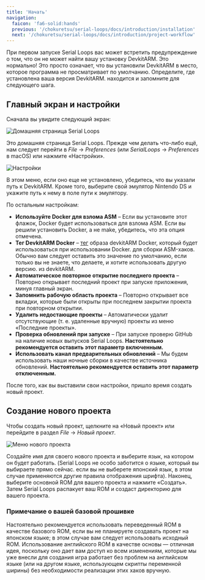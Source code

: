 ```yaml
---
title: 'Начать'
navigation:
  faicon: 'fa6-solid:hands'
  previous: '/chokuretsu/serial-loops/docs/introduction/installation'
  next: '/chokuretsu/serial-loops/docs/introduction/project-workflow'
---
```


При первом запуске Serial Loops вас может встретить предупреждение о том, что он не может найти вашу установку DevkitARM.
Это нормально! Это просто означает, что вы установили DevkitARM в место, которое программа не просматривает по умолчанию. Определите, где установлена ваша версия DevkitARM.
находится и запомните для следующего шага.

## Главный экран и настройки
Сначала вы увидите следующий экран:

![Домашняя страница Serial Loops](/images/chokuretsu/serial-loops/home-screen.png)

Это домашняя страница Serial Loops. Прежде чем делать что-либо ещё, нам следует перейти в _File_ &rarr; _Preferences_ (или _SerialLoops_ &rarr; _Preferences_ в macOS) или нажмите «Настройки».

![Настройки](/images/chokuretsu/serial-loops/preferences.png)

В этом меню, если оно еще не установлено, убедитесь, что вы указали путь к DevkitARM. Кроме того, выберите свой эмулятор Nintendo DS и укажите путь к нему в 
поле пути к эмулятору.

По остальным настройкам:

* **Используйте Docker для взлома ASM** &ndash; Если вы установите этот флажок, Docker будет использоваться для взлома ASM. Если вы решили установить Docker, а не make,
  убедитесь, что эта опция отмечена.
* **Тег DevkitARM Docker** &ndash; [тег](https://hub.docker.com/r/devkitpro/devkitarm/tags) образа devkitARM Docker, который будет использоваться при использовании Docker.
  для сборки ASM-хаков. Обычно вам следует оставить это значение по умолчанию, если только вы не знаете, что делаете, и хотите использовать другую версию.
  из devkitARM.
* **Автоматическое повторное открытие последнего проекта** &ndash; Повторно открывает последний проект при запуске приложения, минуя главный экран.
* **Запомнить рабочую область проекта** &ndash; Повторно открывает все вкладки, которые были открыты при последнем закрытии проекта при повторном открытии.
* **Удалить недостающие проекты** &ndash; Автоматически удалит отсутствующие (т. е. удаленные вручную) проекты из меню «Последние проекты».
* **Проверка обновлений при запуске** &ndash; При запуске проверю GitHub на наличие новых выпусков Serial Loops. **Настоятельно рекомендуется оставить этот параметр включенным.**
* **Использовать канал предварительных обновлений** &ndash; Мы будем использовать наши ночные сборки в качестве источника обновлений. **Настоятельно рекомендуется оставить этот параметр отключенным.**

После того, как вы выставили свои настройки, пришло время создать новый проект.

## Создание нового проекта
Чтобы создать новый проект, щелкните на «Новый проект» или перейдите в раздел _File_ &rarr; _Новый проект_.

![Меню нового проекта](/images/chokuretsu/serial-loops/project-creation.png)

Создайте имя для своего нового проекта и выберите язык, на котором он будет работать. (Serial Loops не особо заботится о языке, который вы выбираете прямо сейчас.
если вы не выберете японский язык, в этом случае применяются другие правила отображения шрифта). Наконец, выберите основной ROM для вашего проекта и нажмите «Создать».
Затем Serial Loops распакует ваш ROM и создаст директорию для вашего проекта.

### Примечание о вашей базовой прошивке
Настоятельно рекомендуется использовать переведенный ROM в качестве базового ROM, если вы не планируете создавать проект на японском языке; в этом случае вам следует использовать исходный ROM. Использование английского ROM в качестве основы — отличная идея, поскольку оно дает вам доступ ко всем изменениям, которые мы уже внесли для создания
игра работает без проблем на английском языке (или на другом языке, использующем скрипты переменной ширины) без необходимости реализации этих хаков вручную.